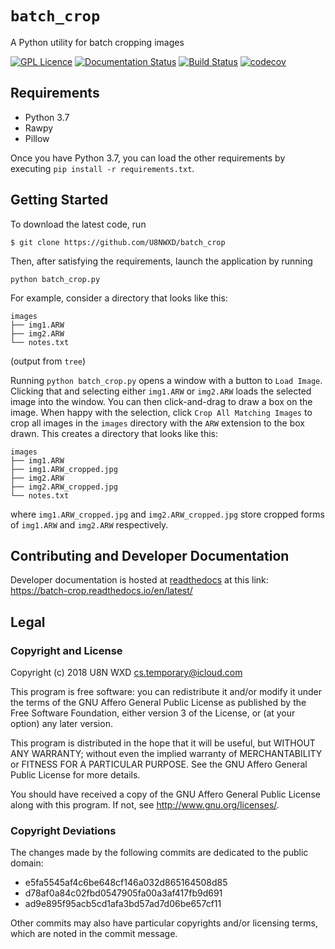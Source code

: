 # `batch_crop`

A Python utility for batch cropping images

[![GPL Licence](https://badges.frapsoft.com/os/gpl/gpl.png?v=103)](LICENSE.txt)
[![Documentation Status](https://readthedocs.org/projects/batch-crop/badge/?version=latest)](https://batch-crop.readthedocs.io/en/latest/?badge=latest)
[![Build Status](https://travis-ci.com/U8NWXD/batch_crop.svg?branch=master)](https://travis-ci.com/U8NWXD/batch_crop)
[![codecov](https://codecov.io/gh/U8NWXD/batch_crop/branch/master/graph/badge.svg)](https://codecov.io/gh/U8NWXD/batch_crop)

## Requirements
* Python 3.7
* Rawpy
* Pillow

Once you have Python 3.7, you can load the other requirements by executing
`pip install -r requirements.txt`.

## Getting Started

To download the latest code, run 

`$ git clone https://github.com/U8NWXD/batch_crop`

Then, after satisfying the requirements, launch the application by running

`python batch_crop.py`

For example, consider a directory that looks like this:
```
images
├── img1.ARW
├── img2.ARW
└── notes.txt
```
(output from `tree`)

Running `python batch_crop.py` opens a window with a button to `Load Image`.
Clicking that and selecting either `img1.ARW` or `img2.ARW` loads the selected
image into the window. You can then click-and-drag to draw a box on the
image. When happy with the selection, click `Crop All Matching Images` to crop 
all images in the `images` directory with the `ARW` extension to the box drawn. 
This creates a directory that looks like this:

```
images
├── img1.ARW
├── img1.ARW_cropped.jpg
├── img2.ARW
├── img2.ARW_cropped.jpg
└── notes.txt
```

where `img1.ARW_cropped.jpg` and `img2.ARW_cropped.jpg` store cropped forms of
`img1.ARW` and `img2.ARW` respectively.

## Contributing and Developer Documentation

Developer documentation is hosted at [readthedocs](https://readthedocs.io) at
this link: https://batch-crop.readthedocs.io/en/latest/

## Legal

### Copyright and License
Copyright (c) 2018  U8N WXD <cs.temporary@icloud.com>

This program is free software: you can redistribute it and/or modify
it under the terms of the GNU Affero General Public License as published by
the Free Software Foundation, either version 3 of the License, or
(at your option) any later version.

This program is distributed in the hope that it will be useful,
but WITHOUT ANY WARRANTY; without even the implied warranty of
MERCHANTABILITY or FITNESS FOR A PARTICULAR PURPOSE.  See the
GNU Affero General Public License for more details.

You should have received a copy of the GNU Affero General Public License
along with this program.  If not, see <http://www.gnu.org/licenses/>.

### Copyright Deviations

The changes made by the following commits are dedicated to the public
domain:

* e5fa5545af4c6be648cf146a032d865164508d85
* d78af0a84c02fbd0547905fa00a3af417fb9d691
* ad9e895f95acb5cd1afa3bd57ad7d06be657cf11

Other commits may also have particular copyrights and/or licensing
terms, which are noted in the commit message.
